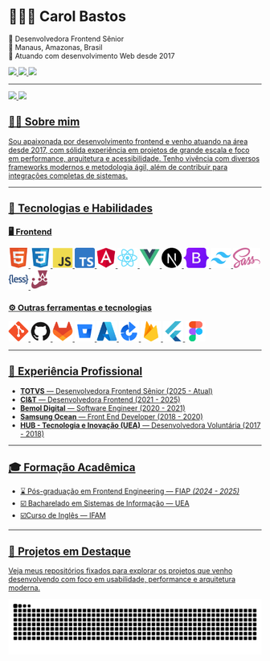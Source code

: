 # 👩🏻‍💻 Carol Bastos

🎯 Desenvolvedora Frontend Sênior <br>
📍 Manaus, Amazonas, Brasil  
📆 Atuando com desenvolvimento Web desde 2017  
<div> 
  <a href="https://www.linkedin.com/in/carol-bastos" target="_blank" rel="noopener noreferrer">
    <img src="https://img.shields.io/badge/-LinkedIn-%230077B5?style=for-the-badge&logo=linkedin&logoColor=white">
  </a> 
  <a href="mailto:bastoscarol292@gmail.com">
    <img src="https://img.shields.io/badge/gmail-D14836?&style=for-the-badge&logo=gmail&logoColor=white&link=mailto:bastoscarol292@gmail.com">
  </a>
  <a href="https://carolbastos.dev.br" target="_blank" rel="noopener noreferrer">
    <img src="https://img.shields.io/badge/Portfolio-FF5722?style=for-the-badge&logo=todoist&logoColor=white">
  </a> 
</div>

---
<!--github stats-->
<div style="display: inline">
   <a href="https://github.com/CarolBastos">
   <div style="display: inline_block">
      <img height="175em" src="https://github-readme-stats.vercel.app/api?username=CarolBastos&show_icons=true&theme=radical&layout=compact"/>
      <img height="175em" src="https://github-readme-stats.vercel.app/api/top-langs/?username=CarolBastos&layout=compact&theme=radical"/>
   </div>
</div>


## 🙋‍♀️ Sobre mim

Sou apaixonada por desenvolvimento frontend e venho atuando na área desde 2017, com sólida experiência em projetos de grande escala e foco em performance, arquitetura e acessibilidade. Tenho vivência com diversos frameworks modernos e metodologia ágil, além de contribuir para integrações completas de sistemas.

---

## 🚀 Tecnologias e Habilidades

### 🖥️ Frontend

<p>
  <img height="40" src="./imgs/html.png" alt="HTML5" />
  <img height="40" src="./imgs/css3-original.svg" alt="CSS3" />
  <img height="40" src="./imgs/js.svg" alt="JavaScript" />
  <img height="40" src="./imgs/typescript-original.png" alt="TypeScript" />
  <img height="40" src="./imgs/angular.png" alt="Angular" />
  <img height="40" src="./imgs/react.svg" alt="React" />
  <img height="40" src="./imgs/vuejs-original.svg" alt="Vue.js" />
  <img height="40" src="./imgs/next.png" alt="Next.js" />
  <img height="40" src="./imgs/bootstrap2.png" alt="Bootstrap" />
  <img height="40" src="./imgs/tailwind.svg" alt="Tailwind CSS" />
  <img height="40" src="./imgs/sass3.png" alt="SASS" />
  <img height="40" src="./imgs/less.svg" alt="LESS" />
  <img height="40" src="./imgs/jest.png" alt="Jest" /> 
</p>

### ⚙️ Outras ferramentas e tecnologias
<p> 
  <img height="40" src="./imgs/git.svg" alt="Git" /> 
  <img height="40" src="./imgs/github-original.svg" alt="GitHub" /> 
  <img height="40" src="./imgs/gitlab.svg" alt="GitLab" /> 
  <img height="40" src="./imgs/bitbucket.svg" alt="Bitbucket" /> 
  <img height="40" src="./imgs/azure.svg" alt="Azure DevOps" /> 
  <img height="40" src="./imgs/bamboo.png" alt="Bamboo" />
  <img height="40" src="./imgs/firebase.svg" alt="Firebase" /> 
  <img height="40" src="./imgs/flutter.svg" alt="Flutter" /> 
  <img height="40" src="./imgs/figma.svg" alt="Figma" />
</p>

---

## 🏢 Experiência Profissional

- **TOTVS** — Desenvolvedora Frontend Sênior (2025 - Atual)
- **CI&T** — Desenvolvedora Frontend (2021 - 2025)
- **Bemol Digital** — Software Engineer (2020 - 2021)
- **Samsung Ocean** — Front End Developer (2018 - 2020)
- **HUB - Tecnologia e Inovação (UEA)** — Desenvolvedora Voluntária (2017 - 2018)

---

## 🎓 Formação Acadêmica

- ⌛ Pós-graduação em Frontend Engineering — FIAP *(2024 - 2025)*  
- ☑️ Bacharelado em Sistemas de Informação — UEA  
- ☑️Curso de Inglês — IFAM

---

## 📌 Projetos em Destaque

Veja meus repositórios fixados para explorar os projetos que venho desenvolvendo com foco em usabilidade, performance e arquitetura moderna.

<div>
  <picture>
    <source media="(prefers-color-scheme: dark)" srcset="https://raw.githubusercontent.com/CarolBastos/CarolBastos/output/github-contribution-grid-snake-dark.svg">
    <source media="(prefers-color-scheme: light)" srcset="https://raw.githubusercontent.com/CarolBastos/CarolBastos/output/github-contribution-grid-snake.svg">
    <img alt="github contribution grid snake animation" src="https://raw.githubusercontent.com/CarolBastos/CarolBastos/output/github-contribution-grid-snake.svg">
  </picture>
<div>

